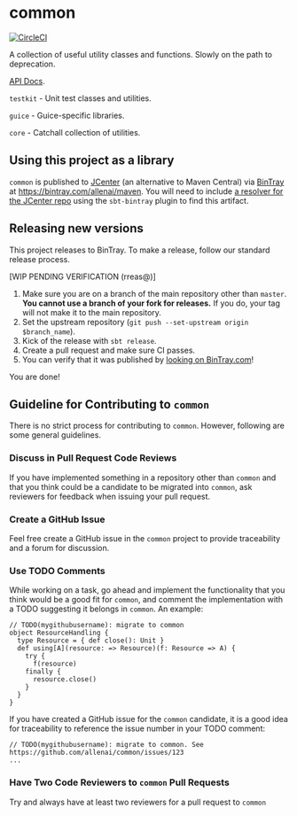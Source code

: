 common
======

[![CircleCI](https://circleci.com/gh/allenai/common/tree/master.svg?style=svg)](https://circleci.com/gh/allenai/common/tree/master)

A collection of useful utility classes and functions. Slowly on the path to deprecation.

[API Docs](http://allenai.github.io/common/latest/api/#package).

`testkit` - Unit test classes and utilities.

`guice` - Guice-specific libraries.

`core` - Catchall collection of utilities.

Using this project as a library
------------------

`common` is published to [JCenter](https://bintray.com/bintray/jcenter) (an
alternative to Maven Central) via [BinTray](https://bintray.com/) at https://bintray.com/allenai/maven.
You will need to include [a resolver for the JCenter
repo](https://github.com/softprops/bintray-sbt#resolving-bintray-artifacts)
using the `sbt-bintray` plugin to find this artifact.

Releasing new versions
----------------------

This project releases to BinTray.  To make a release, follow our standard
release process.

[WIP PENDING VERIFICATION (rreas@)]

1.  Make sure you are on a branch of the main repository other than `master`.
**You cannot use a branch of your fork for releases.**  If you do, your tag
will not make it to the main repository.
1.  Set the upstream repository (`git push --set-upstream origin $branch_name`).
1.  Kick of the release with `sbt release`.
1.  Create a pull request and make sure CI passes.
1.  You can verify that it was published by [looking on BinTray.com](https://bintray.com/allenai/maven)!

You are done!

Guideline for Contributing to `common`
---------------------------

There is no strict process for contributing to `common`. However, following are some general guidelines.

### Discuss in Pull Request Code Reviews ###

If you have implemented something in a repository other than `common` and that you think could be a candidate to be migrated into `common`, ask reviewers for feedback when issuing your pull request.

### Create a GitHub Issue ###

Feel free create a GitHub issue in the `common` project to provide traceability and a forum for discussion.

### Use TODO Comments ###

While working on a task, go ahead and implement the functionality that you think would be a good fit for `common`,
and comment the implementation with a TODO suggesting it belongs in `common`. An example:

    // TODO(mygithubusername): migrate to common
    object ResourceHandling {
      type Resource = { def close(): Unit }
      def using[A](resource: => Resource)(f: Resource => A) {
        try {
          f(resource)
        finally {
          resource.close()
        }
      }
    }

If you have created a GitHub issue for the `common` candidate, it is a good idea for traceability to
reference the issue number in your TODO comment:

    // TODO(mygithubusername): migrate to common. See https://github.com/allenai/common/issues/123
    ...

### Have Two Code Reviewers to `common` Pull Requests ###

Try and always have at least two reviewers for a pull request to `common`
